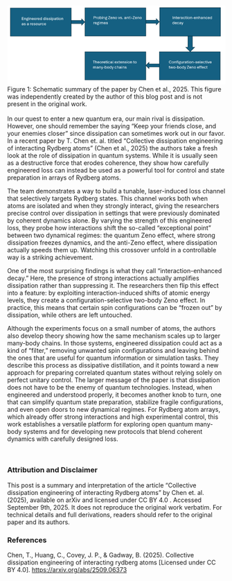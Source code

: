 
<a href="img/Article7-img-2.png" target="_blank">
  <img class="centered-image" src="data/img/Article7-img-2.png" alt="Hamiltonian Figure">
</a>
<br>
Figure 1: Schematic summary of the paper by Chen et al., 2025. This figure
was independently created by the author of this blog post and is not present in
the original work.
<br><br>
In our quest to enter a new quantum era, our main rival is dissipation.
However, one should remember the saying “Keep your friends close, and your
enemies closer” since dissipation can sometimes work out in our favor. In a
recent paper by T. Chen et. al. titled “Collective dissipation engineering of
interacting Rydberg atoms” (Chen et al., 2025) the authors take a fresh look
at the role of dissipation in quantum systems. While it is usually seen as a
destructive force that erodes coherence, they show how carefully engineered loss
can instead be used as a powerful tool for control and state preparation in arrays
of Rydberg atoms.

The team demonstrates a way to build a tunable, laser-induced loss channel
that selectively targets Rydberg states. This channel works both when atoms
are isolated and when they strongly interact, giving the researchers precise control over dissipation in settings that were previously dominated by coherent
dynamics alone. By varying the strength of this engineered loss, they probe
how interactions shift the so-called “exceptional point” between two dynamical
regimes: the quantum Zeno effect, where strong dissipation freezes dynamics,
and the anti-Zeno effect, where dissipation actually speeds them up. Watching
this crossover unfold in a controllable way is a striking achievement.
    
One of the most surprising findings is what they call “interaction-enhanced
decay.” Here, the presence of strong interactions actually amplifies dissipation
rather than suppressing it. The researchers then flip this effect into a feature:
by exploiting interaction-induced shifts of atomic energy levels, they create a
configuration-selective two-body Zeno effect. In practice, this means that certain spin configurations can be “frozen out” by dissipation, while others are left
untouched.

Although the experiments focus on a small number of atoms, the authors also
develop theory showing how the same mechanism scales up to larger many-body
chains. In those systems, engineered dissipation could act as a kind of “filter,”
removing unwanted spin configurations and leaving behind the ones that are
useful for quantum information or simulation tasks. They describe this process
as dissipative distillation, and it points toward a new approach for preparing
correlated quantum states without relying solely on perfect unitary control.
The larger message of the paper is that dissipation does not have to be
the enemy of quantum technologies. Instead, when engineered and understood
properly, it becomes another knob to turn, one that can simplify quantum state
preparation, stabilize fragile configurations, and even open doors to new dynamical regimes. For Rydberg atom arrays, which already offer strong interactions
and high experimental control, this work establishes a versatile platform for
exploring open quantum many-body systems and for developing new protocols
that blend coherent dynamics with carefully designed loss.

<br>

### Attribution and Disclaimer
This post is a summary and interpretation of the article “Collective dissipation engineering of interacting Rydberg atoms” by Chen et. al. (2025), available
on arXiv and licensed under CC BY 4.0 . Accessed September 9th, 2025. It
does not reproduce the original work verbatim. For technical details and full
derivations, readers should refer to the original paper and its authors.

### References
Chen, T., Huang, C., Covey, J. P., & Gadway, B. (2025). Collective dissipation
engineering of interacting rydberg atoms [Licensed under CC BY 4.0].
https://arxiv.org/abs/2509.06373